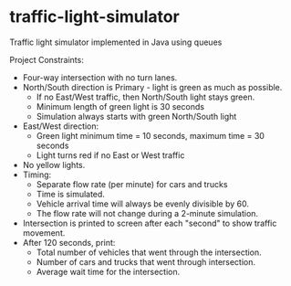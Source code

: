 # traffic-light-simulator
Traffic light simulator implemented in Java using queues

Project Constraints:
- Four-way intersection with no turn lanes.
- North/South direction is Primary - light is green as much as possible.
    - If no East/West traffic, then North/South light stays green.
    - Minimum length of green light is 30 seconds
    - Simulation always starts with green North/South light
- East/West direction:
    - Green light minimum time = 10 seconds, maximum time = 30 seconds
    - Light turns red if no East or West traffic
- No yellow lights.
- Timing:
    - Separate flow rate (per minute) for cars and trucks
    - Time is simulated.
    - Vehicle arrival time will always be evenly divisible by 60. 
    - The flow rate will not change during a 2-minute simulation.
- Intersection is printed to screen after each "second" to show traffic movement.
- After 120 seconds, print:
    - Total number of vehicles that went through the intersection.
    - Number of cars and trucks that went through intersection.
    - Average wait time for the intersection.   

